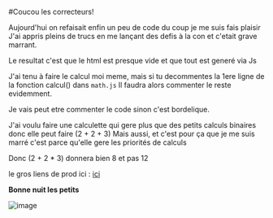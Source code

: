 #Coucou les correcteurs!

Aujourd'hui on refaisait enfin un peu de code du coup je me suis fais plaisir
J'ai appris pleins de trucs en me lançant des defis à la con et c'etait grave marrant.

Le resultat c'est que le html est presque vide et que tout est generé via Js

J'ai tenu à faire le calcul moi meme, mais si tu decommentes la 1ere ligne de la fonction calcul() dans `math.js`
Il faudra alors commenter le reste evidemment. 

Je vais peut etre commenter le code sinon c'est bordelique.

J'ai voulu faire une calculette qui gere plus que des petits calculs binaires donc elle peut faire (2 + 2 + 3)
Mais aussi, et c'est pour ça que je me suis marré c'est parce qu'elle gere les priorités de calculs 

Donc (2 + 2 * 3) donnera bien 8 et pas 12

le gros liens de prod ici : [ici](https://cdn.rawgit.com/bafraikin/baptfeedesmath/32e6f052/home.html)


 **Bonne nuit les petits**


![image](https://media1.tenor.com/images/798b3c80153a8e792af07b0a4a3f20fb/tenor.gif?itemid=11331077) 
